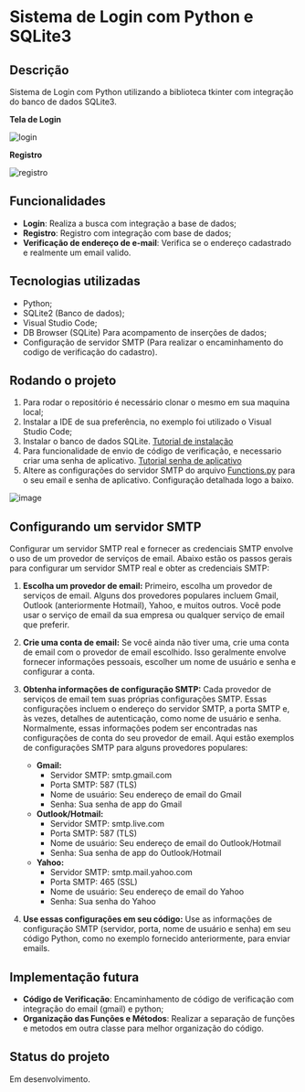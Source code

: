 <h1>Sistema de Login com Python e SQLite3</h1>

## Descrição
Sistema de Login com Python utilizando a biblioteca tkinter com integração do banco de dados SQLite3.

<b>Tela de Login</b>

![login](https://github.com/daos12/Login-com-Python-e-sqLite/assets/112141783/520b6a14-8b98-45c1-aff0-0f9b4f5a75d0)


<b>Registro</b>

![registro](https://github.com/daos12/Login-com-Python-e-sqLite/assets/112141783/3cca63bc-f4a2-4292-83d9-6442bbe168f6)


## Funcionalidades
* <b>Login</b>: Realiza a busca com integração a base de dados;
* <b>Registro</b>: Registro com integração com base de dados;
* <b>Verificação de endereço de e-mail</b>: Verifica se o endereço cadastrado e realmente um email valido.


## Tecnologias utilizadas
* Python;
* SQLite2 (Banco de dados);
* Visual Studio Code;
* DB Browser (SQLite) Para acompamento de inserções de dados;
* Configuração de servidor SMTP (Para realizar o encaminhamento do codigo de verificação do cadastro).


## Rodando o projeto
1. Para rodar o repositório é necessário clonar o mesmo em sua maquina local;
2. Instalar a IDE de sua preferência, no exemplo foi utilizado o Visual Studio Code;
3. Instalar o banco de dados SQLite. [Tutorial de instalação](https://www.alura.com.br/artigos/sqlite-da-instalacao-ate-primeira-tabela?utm_term=&utm_campaign=%5BSearch%5D+%5BPerformance%5D+-+Dynamic+Search+Ads+-+Artigos+e+Conteúdos&utm_source=adwords&utm_medium=ppc&hsa_acc=7964138385&hsa_cam=11384329873&hsa_grp=111087461203&hsa_ad=645853715422&hsa_src=g&hsa_tgt=aud-456779235754:dsa-843358956400&hsa_kw=&hsa_mt=&hsa_net=adwords&hsa_ver=3&gad_source=1&gclid=Cj0KCQjwtJKqBhCaARIsAN_yS_k4ys176y1O1yiNsuYhyfZs5gOl_RF9lLglshTTBzlxvJ5UBR3J4TgaAmM2EALw_wcB)
4. Para funcionalidade de envio de código de verificação, e necessario criar uma senha de aplicativo.  [Tutorial senha de aplicativo](https://atendimento.tecnospeed.com.br/hc/pt-br/articles/4418115119127-Como-criar-senha-de-aplicativo-para-email)
5. Altere as configurações do servidor SMTP do arquivo [Functions.py](https://github.com/daos12/Login-com-Python-e-sqLite/blob/main/Functions.py) para o seu email e senha de aplicativo. Configuração detalhada logo a baixo.
 
![image](https://github.com/daos12/Login-com-Python-e-sqLite/assets/112141783/7ceff08d-fdd6-42fd-bb31-f010bce22e5d)


## Configurando um servidor SMTP 
Configurar um servidor SMTP real e fornecer as credenciais SMTP envolve o uso de um provedor de serviços de email. Abaixo estão os passos gerais para configurar um servidor SMTP real e obter as credenciais SMTP:

1. **Escolha um provedor de email:** Primeiro, escolha um provedor de serviços de email. Alguns dos provedores populares incluem Gmail, Outlook (anteriormente Hotmail), Yahoo, e muitos outros. Você pode usar o serviço de email da sua empresa ou qualquer serviço de email que preferir.

2. **Crie uma conta de email:** Se você ainda não tiver uma, crie uma conta de email com o provedor de email escolhido. Isso geralmente envolve fornecer informações pessoais, escolher um nome de usuário e senha e configurar a conta.

3. **Obtenha informações de configuração SMTP:** Cada provedor de serviços de email tem suas próprias configurações SMTP. Essas configurações incluem o endereço do servidor SMTP, a porta SMTP e, às vezes, detalhes de autenticação, como nome de usuário e senha. Normalmente, essas informações podem ser encontradas nas configurações de conta do seu provedor de email. Aqui estão exemplos de configurações SMTP para alguns provedores populares:

   - **Gmail:**
     - Servidor SMTP: smtp.gmail.com
     - Porta SMTP: 587 (TLS)
     - Nome de usuário: Seu endereço de email do Gmail
     - Senha: Sua senha de app do Gmail
   - **Outlook/Hotmail:**
     - Servidor SMTP: smtp.live.com
     - Porta SMTP: 587 (TLS)
     - Nome de usuário: Seu endereço de email do Outlook/Hotmail
     - Senha: Sua senha de app do Outlook/Hotmail
   - **Yahoo:**
     - Servidor SMTP: smtp.mail.yahoo.com
     - Porta SMTP: 465 (SSL)
     - Nome de usuário: Seu endereço de email do Yahoo
     - Senha: Sua senha do Yahoo

4. **Use essas configurações em seu código:** Use as informações de configuração SMTP (servidor, porta, nome de usuário e senha) em seu código Python, como no exemplo fornecido anteriormente, para enviar emails.


## Implementação futura
* <b>Código de Verificação</b>: Encaminhamento de código de verificação com integração do email (gmail) e python;
* <b>Organização das Funções e Métodos</b>: Realizar a separação de funções e metodos em outra classe para melhor organização do código.


## Status do projeto
Em desenvolvimento.
